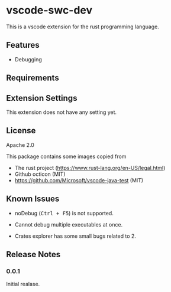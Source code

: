 # vscode-swc-dev

This is a vscode extension for the rust programming language. 



## Features

 - Debugging




## Requirements




## Extension Settings

This extension does not have any setting yet.

## License
Apache 2.0

This package contains some images copied from

  - The rust project (https://www.rust-lang.org/en-US/legal.html)
  - Github octicon (MIT)
  - https://github.com/Microsoft/vscode-java-test (MIT)

## Known Issues

 - noDebug (<kbd>Ctrl + F5</kbd>) is not supported.

 - Cannot debug multiple executables at once.

 - Crates explorer has some small bugs related to 2.

## Release Notes

### 0.0.1

Initial realase.


